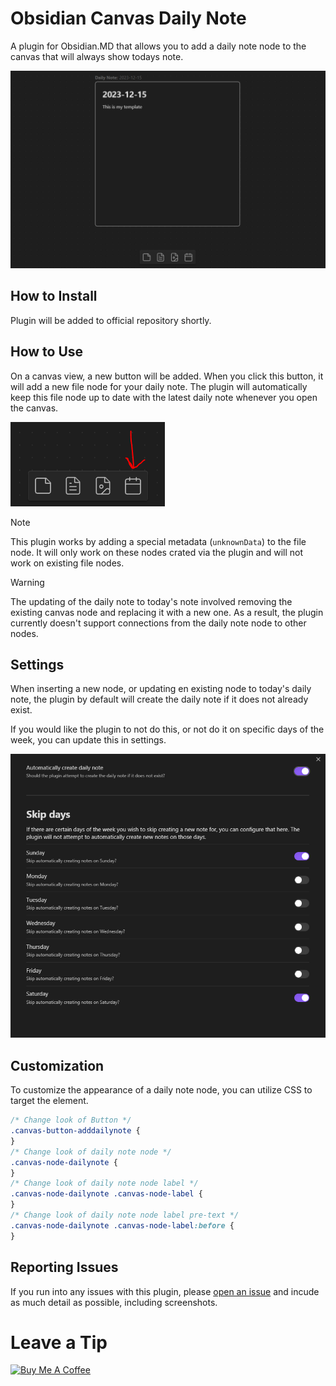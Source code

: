 # Obsidian Canvas Daily Note

A plugin for Obsidian.MD that allows you to add a daily note node to the canvas that will always show todays note.

![A screenshot of a daily note on the canvas and the "add daily note" button in the bottom controls](canvas.png)

## How to Install

Plugin will be added to official repository shortly.

## How to Use

On a canvas view, a new button will be added. When you click this button, it will add a new file node for your daily note. The plugin will automatically keep this file node up to date with the latest daily note whenever you open the canvas.

![A screenshot showing the "add daily note" button](add_button.png)

> [!NOTE]
> This plugin works by adding a special metadata (`unknownData`) to the file node. It will only work on these nodes crated via the plugin and will not work on existing file nodes.

> [!WARNING]
> The updating of the daily note to today's note involved removing the existing canvas node and replacing it with a new one. As a result, the plugin currently doesn't support connections from the daily note node to other nodes.

## Settings

When inserting a new node, or updating en existing node to today's daily note, the plugin by default will create the daily note if it does not already exist.

If you would like the plugin to not do this, or not do it on specific days of the week, you can update this in settings.

![A screenshot of the settings screen](settings.png)

## Customization

To customize the appearance of a daily note node, you can utilize CSS to target the element.

```css
/* Change look of Button */
.canvas-button-adddailynote {
}
/* Change look of daily note node */
.canvas-node-dailynote {
}
/* Change look of daily note node label */
.canvas-node-dailynote .canvas-node-label {
}
/* Change look of daily note node label pre-text */
.canvas-node-dailynote .canvas-node-label:before {
}
```

## Reporting Issues

If you run into any issues with this plugin, please [open an issue](https://github.com/andrewmcgivery/obsidian-ribbon-divider/issues/new) and incude as much detail as possible, including screenshots.

# Leave a Tip

<a href="https://www.buymeacoffee.com/andrewmcgivery" target="_blank"><img src="https://cdn.buymeacoffee.com/buttons/v2/default-yellow.png" alt="Buy Me A Coffee" style="height: 60px !important;width: 217px !important;" ></a>

